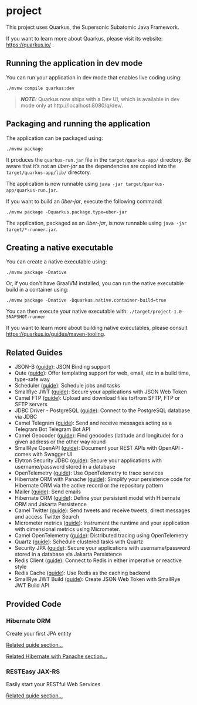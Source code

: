 # project

This project uses Quarkus, the Supersonic Subatomic Java Framework.

If you want to learn more about Quarkus, please visit its website: https://quarkus.io/ .

## Running the application in dev mode

You can run your application in dev mode that enables live coding using:

```shell script
./mvnw compile quarkus:dev
```

> **_NOTE:_**  Quarkus now ships with a Dev UI, which is available in dev mode only at http://localhost:8080/q/dev/.

## Packaging and running the application

The application can be packaged using:

```shell script
./mvnw package
```

It produces the `quarkus-run.jar` file in the `target/quarkus-app/` directory.
Be aware that it’s not an _über-jar_ as the dependencies are copied into the `target/quarkus-app/lib/` directory.

The application is now runnable using `java -jar target/quarkus-app/quarkus-run.jar`.

If you want to build an _über-jar_, execute the following command:

```shell script
./mvnw package -Dquarkus.package.type=uber-jar
```

The application, packaged as an _über-jar_, is now runnable using `java -jar target/*-runner.jar`.

## Creating a native executable

You can create a native executable using:

```shell script
./mvnw package -Dnative
```

Or, if you don't have GraalVM installed, you can run the native executable build in a container using:

```shell script
./mvnw package -Dnative -Dquarkus.native.container-build=true
```

You can then execute your native executable with: `./target/project-1.0-SNAPSHOT-runner`

If you want to learn more about building native executables, please consult https://quarkus.io/guides/maven-tooling.

## Related Guides

- JSON-B ([guide](https://quarkus.io/guides/rest-json)): JSON Binding support
- Qute ([guide](https://quarkus.io/guides/qute)): Offer templating support for web, email, etc in a build time,
  type-safe way
- Scheduler ([guide](https://quarkus.io/guides/scheduler)): Schedule jobs and tasks
- SmallRye JWT ([guide](https://quarkus.io/guides/security-jwt)): Secure your applications with JSON Web Token
- Camel FTP ([guide](https://camel.apache.org/camel-quarkus/latest/reference/extensions/ftp.html)): Upload and download
  files to/from SFTP, FTP or SFTP servers
- JDBC Driver - PostgreSQL ([guide](https://quarkus.io/guides/datasource)): Connect to the PostgreSQL database via JDBC
- Camel Telegram ([guide](https://camel.apache.org/camel-quarkus/latest/reference/extensions/telegram.html)): Send and
  receive messages acting as a Telegram Bot Telegram Bot API
- Camel Geocoder ([guide](https://camel.apache.org/camel-quarkus/latest/reference/extensions/geocoder.html)): Find
  geocodes (latitude and longitude) for a given address or the other way round
- SmallRye OpenAPI ([guide](https://quarkus.io/guides/openapi-swaggerui)): Document your REST APIs with OpenAPI - comes
  with Swagger UI
- Elytron Security JDBC ([guide](https://quarkus.io/guides/security-jdbc)): Secure your applications with
  username/password stored in a database
- OpenTelemetry ([guide](https://quarkus.io/guides/opentelemetry)): Use OpenTelemetry to trace services
- Hibernate ORM with Panache ([guide](https://quarkus.io/guides/hibernate-orm-panache)): Simplify your persistence code
  for Hibernate ORM via the active record or the repository pattern
- Mailer ([guide](https://quarkus.io/guides/mailer)): Send emails
- Hibernate ORM ([guide](https://quarkus.io/guides/hibernate-orm)): Define your persistent model with Hibernate ORM and
  Jakarta Persistence
- Camel Twitter ([guide](https://camel.apache.org/camel-quarkus/latest/reference/extensions/twitter.html)): Send tweets
  and receive tweets, direct messages and access Twitter Search
- Micrometer metrics ([guide](https://quarkus.io/guides/micrometer)): Instrument the runtime and your application with
  dimensional metrics using Micrometer.
- Camel OpenTelemetry ([guide](https://camel.apache.org/camel-quarkus/latest/reference/extensions/opentelemetry.html)):
  Distributed tracing using OpenTelemetry
- Quartz ([guide](https://quarkus.io/guides/quartz)): Schedule clustered tasks with Quartz
- Security JPA ([guide](https://quarkus.io/guides/security-getting-started)): Secure your applications with
  username/password stored in a database via Jakarta Persistence
- Redis Client ([guide](https://quarkus.io/guides/redis)): Connect to Redis in either imperative or reactive style
- Redis Cache ([guide](https://quarkus.io/guides/cache-redis-reference)): Use Redis as the caching backend
- SmallRye JWT Build ([guide](https://quarkus.io/guides/security-jwt-build)): Create JSON Web Token with SmallRye JWT
  Build API

## Provided Code

### Hibernate ORM

Create your first JPA entity

[Related guide section...](https://quarkus.io/guides/hibernate-orm)

[Related Hibernate with Panache section...](https://quarkus.io/guides/hibernate-orm-panache)

### RESTEasy JAX-RS

Easily start your RESTful Web Services

[Related guide section...](https://quarkus.io/guides/getting-started#the-jax-rs-resources)
